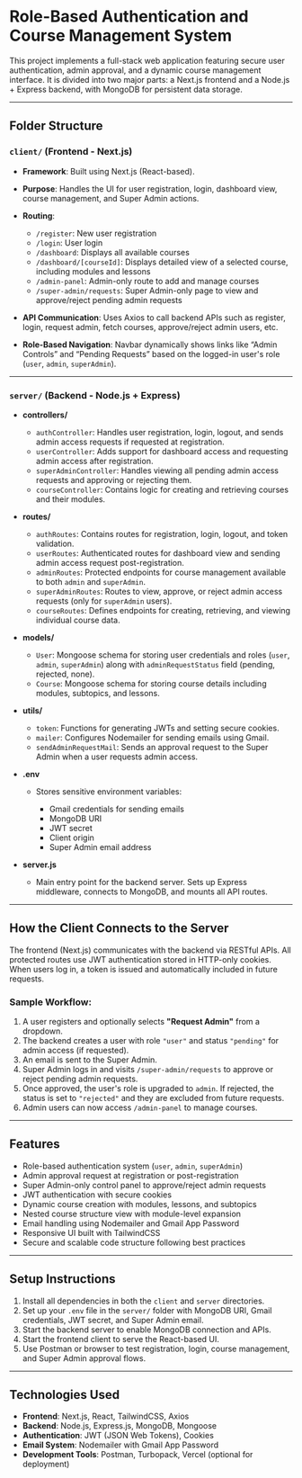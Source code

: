 # Role-Based Authentication and Course Management System

This project implements a full-stack web application featuring secure user authentication, admin approval, and a dynamic course management interface. It is divided into two major parts: a Next.js frontend and a Node.js + Express backend, with MongoDB for persistent data storage.

---

## Folder Structure

### `client/` (Frontend - Next.js)

* **Framework**: Built using Next.js (React-based).

* **Purpose**: Handles the UI for user registration, login, dashboard view, course management, and Super Admin actions.

* **Routing**:

  * `/register`: New user registration
  * `/login`: User login
  * `/dashboard`: Displays all available courses
  * `/dashboard/[courseId]`: Displays detailed view of a selected course, including modules and lessons
  * `/admin-panel`: Admin-only route to add and manage courses
  * `/super-admin/requests`: Super Admin-only page to view and approve/reject pending admin requests

* **API Communication**: Uses Axios to call backend APIs such as register, login, request admin, fetch courses, approve/reject admin users, etc.

* **Role-Based Navigation**: Navbar dynamically shows links like “Admin Controls” and “Pending Requests” based on the logged-in user's role (`user`, `admin`, `superAdmin`).

---

### `server/` (Backend - Node.js + Express)

* **controllers/**

  * `authController`: Handles user registration, login, logout, and sends admin access requests if requested at registration.
  * `userController`: Adds support for dashboard access and requesting admin access after registration.
  * `superAdminController`: Handles viewing all pending admin access requests and approving or rejecting them.
  * `courseController`: Contains logic for creating and retrieving courses and their modules.

* **routes/**

  * `authRoutes`: Contains routes for registration, login, logout, and token validation.
  * `userRoutes`: Authenticated routes for dashboard view and sending admin access request post-registration.
  * `adminRoutes`: Protected endpoints for course management available to both `admin` and `superAdmin`.
  * `superAdminRoutes`: Routes to view, approve, or reject admin access requests (only for `superAdmin` users).
  * `courseRoutes`: Defines endpoints for creating, retrieving, and viewing individual course data.

* **models/**

  * `User`: Mongoose schema for storing user credentials and roles (`user`, `admin`, `superAdmin`) along with `adminRequestStatus` field (pending, rejected, none).
  * `Course`: Mongoose schema for storing course details including modules, subtopics, and lessons.

* **utils/**

  * `token`: Functions for generating JWTs and setting secure cookies.
  * `mailer`: Configures Nodemailer for sending emails using Gmail.
  * `sendAdminRequestMail`: Sends an approval request to the Super Admin when a user requests admin access.

* **.env**

  * Stores sensitive environment variables:

    * Gmail credentials for sending emails
    * MongoDB URI
    * JWT secret
    * Client origin
    * Super Admin email address

* **server.js**

  * Main entry point for the backend server. Sets up Express middleware, connects to MongoDB, and mounts all API routes.

---

## How the Client Connects to the Server

The frontend (Next.js) communicates with the backend via RESTful APIs. All protected routes use JWT authentication stored in HTTP-only cookies. When users log in, a token is issued and automatically included in future requests.

### Sample Workflow:

1. A user registers and optionally selects **"Request Admin"** from a dropdown.
2. The backend creates a user with role `"user"` and status `"pending"` for admin access (if requested).
3. An email is sent to the Super Admin.
4. Super Admin logs in and visits `/super-admin/requests` to approve or reject pending admin requests.
5. Once approved, the user's role is upgraded to `admin`. If rejected, the status is set to `"rejected"` and they are excluded from future requests.
6. Admin users can now access `/admin-panel` to manage courses.

---

## Features

* Role-based authentication system (`user`, `admin`, `superAdmin`)
* Admin approval request at registration or post-registration
* Super Admin-only control panel to approve/reject admin requests
* JWT authentication with secure cookies
* Dynamic course creation with modules, lessons, and subtopics
* Nested course structure view with module-level expansion
* Email handling using Nodemailer and Gmail App Password
* Responsive UI built with TailwindCSS
* Secure and scalable code structure following best practices

---

## Setup Instructions

1. Install all dependencies in both the `client` and `server` directories.
2. Set up your `.env` file in the `server/` folder with MongoDB URI, Gmail credentials, JWT secret, and Super Admin email.
3. Start the backend server to enable MongoDB connection and APIs.
4. Start the frontend client to serve the React-based UI.
5. Use Postman or browser to test registration, login, course management, and Super Admin approval flows.

---

## Technologies Used

* **Frontend**: Next.js, React, TailwindCSS, Axios
* **Backend**: Node.js, Express.js, MongoDB, Mongoose
* **Authentication**: JWT (JSON Web Tokens), Cookies
* **Email System**: Nodemailer with Gmail App Password
* **Development Tools**: Postman, Turbopack, Vercel (optional for deployment)
